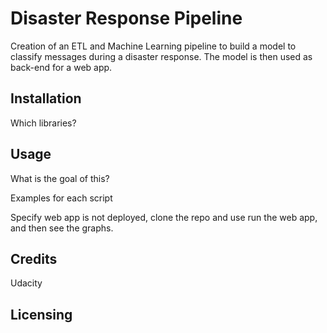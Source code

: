# Disaster Response Pipeline
Creation of an ETL and Machine Learning pipeline to build a model
 to classify messages during a disaster response. 
 The model is then used as back-end for a web app.
 
 ## Installation
 
 Which libraries?
 
 ## Usage
 
 What is the goal of this?
 
 Examples for each script
 
 Specify web app is not deployed, clone the repo and use run the 
 web app, and then see the graphs.

## Credits

Udacity

## Licensing
